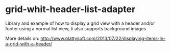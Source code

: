 grid-whit-header-list-adapter
=============================

Library and example of how to display a grid view with a header and/or footer using a normal list view, ti also supports background images

More details on: http://www.plattysoft.com/2013/07/22/displaying-items-in-a-grid-with-a-header/
